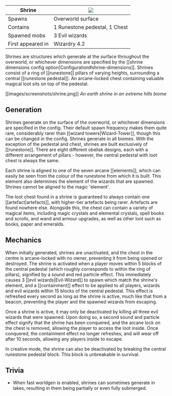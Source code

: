 | Shrine | ![](https://github.com/Electroblob77/Wizardry/blob/1.12.2/src/main/resources/assets/ebwizardry/textures/integration/antiqueatlas/shrine.png) |
| --- | --- |
| Spawns | Overworld surface |
| Contains | 1 Runestone pedestal, 1 Chest |
| Spawned mobs | 3 Evil wizards |
| First appeared in | Wizardry 4.2 |

Shrines are structures which generate at the surface throughout the overworld, or whichever dimensions are specified by the [[shrine dimensions config option|Configuration#shrine-dimensions]]. Shrines consist of a ring of [[runestone]] pillars of varying heights, surrounding a central [[runestone pedestal]]. An arcane-locked chest containing valuable magical loot sits on top of the pedestal.

[[images/screenshots/shrine.png]]
_An earth shrine in an extreme hills biome_

## Generation
Shrines generate on the surface of the overworld, or whichever dimensions are specified in the config. Their default spawn frequency makes them quite rare, considerably rarer than [[wizard towers|Wizard-Tower]], though this can be changed in the config. Shrines generate in all biomes. With the exception of the pedestal and chest, shrines are built exclusively of [[runestone]]. There are eight different obelisk designs, each with a different arrangement of pillars - however, the central pedestal with loot chest is always the same.

Each shrine is aligned to one of the seven arcane [[elements]], which can easily be seen from the colour of the runestone from which it is built. This element also determines the element of the wizards that are spawned. Shrines cannot be aligned to the magic 'element'.

The loot chest found in a shrine is guaranteed to always contain one [[artefact|artefacts]], with higher-tier artefacts being rarer. Artefacts are found nowhere else. Alongside this, the chest can contain a variety of magical items, including magic crystals and elemental crystals, spell books and scrolls, and wand and armour upgrades, as well as other loot such as books, paper and emeralds.

## Mechanics
When initially generated, shrines are unactivated, and the chest in the centre is arcane-locked with no owner, preventing it from being opened or destroyed. The shrine is activated when a player moves within 5 blocks of the central pedestal (which roughly corresponds to within the ring of pillars), signified by a sound and red particle effect. This immediately causes 3 [[evil wizards|Evil-Wizard]] to spawn which match the shrine's element, and a [[containment]] effect to be applied to all players, wizards and evil wizards within 15 blocks of the central pedestal. This effect is refreshed every second as long as the shrine is active, much like that from a beacon, preventing the player and the spawned wizards from escaping.

Once a shrine is active, it may only be deactivated by killing all three evil wizards that were spawned. Upon doing so, a second sound and particle effect signify that the shrine has been conquered, and the arcane lock on the chest is removed, allowing the player to access the loot inside. Once conquered, the containment effect no longer refreshes, and will wear off after 10 seconds, allowing any players inside to escape.

In creative mode, the shrine can also be deactivated by breaking the central runestone pedestal block. This block is unbreakable in survival.

## Trivia
- When fast worldgen is enabled, shrines can sometimes generate in lakes, resulting in them being partially or even fully submerged.